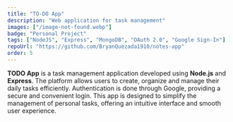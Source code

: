```yaml
---
title: "TO-DO App"
description: "Web application for task management"
images: ["/image-not-found.webp"]
badge: "Personal Project"
tags: ["NodeJS", "Express", "MongoDB", "OAuth 2.0", "Google Sign-In"]
repoUrl: "https://github.com/BryanQuezada1910/notes-app"
order: 5
---
```


**TODO App** is a task management application developed using **Node.js** and **Express**. The platform allows users to create, organize and manage their daily tasks efficiently. Authentication is done through Google, providing a secure and convenient login. This app is designed to simplify the management of personal tasks, offering an intuitive interface and smooth user experience.